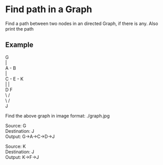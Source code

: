 # Find path in a Graph
Find a path between two nodes in an directed Graph, if there is any. Also print the path

## Example
G				<br />
|				<br />
A - B			<br />
|				<br />
C - E - K		<br />
|		|		<br />
D		F		<br />
\		/		<br />
  \   /			<br />
    J			<br />


Find the above graph in image format: ./graph.jpg


Source: G				<br />
Destination: J			<br />
Output: G->A->C->D->J	<br />

Source: K				<br />
Destination: J			<br />
Output: K->F->J			<br />